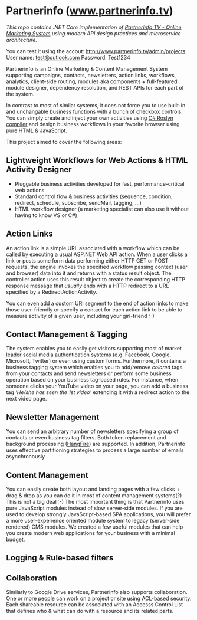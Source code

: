 # Partnerinfo (www.partnerinfo.tv)
*This repo contains .NET Core implementation of [Partnerinfo TV - Online Marketing System](https://github.com/janosjanka/partnerinfo.old) using modern API design practices and microservice architecture.*

You can test it using the accout:
http://www.partnerinfo.tv/admin/projects
User name: test@outlook.com
Password: Test1234

Partnerinfo is an Online Marketing & Content Management System supporting campaigns, contacts, newsletters, action links, workflows, analytics,
client-side routing, modules aka components + full-featured module designer, dependency resolution, and REST APIs for each part of the system.

In contrast to most of similar systems, it does not force you to use built-in and unchangable business functions with a bunch of checkbox controls.
You can simply create and inject your own activities using [C# Roslyn compiler](https://github.com/dotnet/roslyn) and design business workflows
in your favorite browser using pure HTML & JavaScript.

This project aimed to cover the following areas:

## Lightweight Workflows for Web Actions & HTML Activity Designer

- Pluggable business activities developed for fast, performance-critical web actions
- Standard control flow & business activities (sequence, condition, redirect, schedule, subscribe, sendMail, tagging, ...)
- HTML workflow designer (a marketing specialist can also use it without having to know VS or C#)

## Action Links

An action link is a simple URL associated with a workflow which can be called by executing a usual ASP.NET Web API action.
When a user clicks a link or posts some form data performing either HTTP GET or POST requests, the engine invokes the specified workflow
passing context (user and browser) data into it and returns with a status result object. The controller action uses this result object
to create the corresponding HTTP response message that *usually* ends with a HTTP redirect to a URL specified by a RedirectActionActivity.

You can even add a custom URI segment to the end of action links to make those user-friendly or specify a contact for each action link
to be able to measure activity of a given user, including your girl-friend :-)

## Contact Management & Tagging

The system enables you to easily get visitors supporting most of market leader social media authentication systems
(e.g. Facebook, Google, Microsoft, Twitter) or even using custom forms. Furthermore, it contains a business tagging system
which enables you to add/remove *colored* tags from your contacts and send newsletters or perform some business operation
based on your business tag-based rules. For instance, when someone clicks your YouTube video on your page,
you can add a business tag *'He/she has seen the 1st video'* extending it with a redirect action to the next video page.

## Newsletter Management

You can send an arbitrary number of newsletters specifying a group of contacts or even business tag filters.
Both token replacement and background processing ([HangFire](http://hangfire.io)) are supported.
In addition, Partnerinfo uses effective partitioning strategies to process a large number of emails asynchronously.

## Content Management

You can easily create both layout and landing pages with a few clicks + drag & drop as you can do it in most of content management systems(?) This is not a big deal :-) The most important thing is that Partnerinfo uses pure JavaScript modules instead of slow server-side modules. If you are used to develop strongly JavaScript-based SPA applications, you will prefer a more user-experience oriented module system to legacy (server-side rendered) CMS modules. We created a few useful modules that can help you create modern web applications for your business with a minimal budget.

## Logging & Rule-based filters

## Collaboration

Similarly to Google Drive services, Partnerinfo also supports collaboration. One or more people can work on a project or site using ACL-based security. Each shareable resource can be associated with an Accesss Control List that defines who & what can do with a resource and its related parts.
